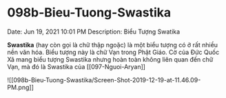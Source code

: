 # 098b-Bieu-Tuong-Swastika

Date: Jun 19, 2021 10:01 PM
Description: Biểu Tượng Swatika

**Swastika** (hay còn gọi là chữ thập ngoặc) là một biểu tượng có ở rất nhiều nền văn hóa. Biểu tượng này là chữ Vạn trong Phật Giáo. Cờ của Đức Quốc Xã mang biểu tượng Swastika nhưng hoàn toàn không liên quan đến chữ Vạn, mà đó là Swastika của [[097-Nguoi-Aryan]] 

![[098b-Bieu-Tuong-Swastika/Screen-Shot-2019-12-19-at-11.46.09-PM.png]]